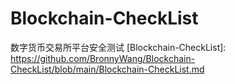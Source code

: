 # Blockchain-CheckList
数字货币交易所平台安全测试
[Blockchain-CheckList]: https://github.com/BronnyWang/Blockchain-CheckList/blob/main/Blockchain-CheckList.md
